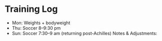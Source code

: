 # Training Log
- Mon: Weights + bodyweight
- Thu: Soccer 8–9:30 pm
- Sun: Soccer 7:30–9 am (returning post-Achilles)
Notes & Adjustments:

